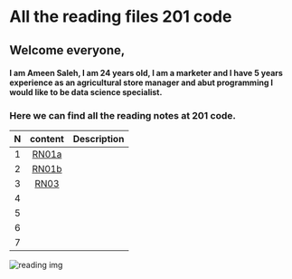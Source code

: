 # All the reading files 201 code

## Welcome everyone,
#### I am **Ameen Saleh**, I am 24 years old, I am a marketer and I have 5 years experience as an agricultural store manager and abut programming I would like to be data science specialist.
  
### Here we can find all the reading notes at 201 code.

   |N     |content                                                                                    |Description              |
   |:----:|:-----------------------------------------------------------------------------------------:|:-------------------------------:|
   |1     |[RN01a]()                     |                          |
   |2     |[RN01b](https://ameenbassamsaleh.github.io/RedingN201/class-02R01b)            |     |
   |3     |[RN03](class-03.md)            |     |
   |4     |[]()            |     |
   |5     |[]()            |     |
   |6     |[]()            |     |
   |7     |[]()            |     |
  
  
![reading img](https://scontent.famm3-2.fna.fbcdn.net/v/t31.0-8/27173347_577362115934608_8884370881857924896_o.jpg?_nc_cat=106&amp;ccb=3&amp;_nc_sid=19026a&amp;_nc_eui2=AeEd2RYgTb1GXFI-z8gcK5EH6g_HZrPjoKTqD8dms-OgpP_tMzlrFD8AcGjBWz2xHrGus-Mgcr_lixewTs5G_dfd&amp;_nc_ohc=AikVHDD2_pcAX_MV10r&amp;_nc_oc=AQlmwyqjnk_9NnoF64JECbdD_txFuat4dB9QmRczQWAv_LkkTwqq4Ce7Af6daS8DjpM&amp;_nc_ht=scontent.famm3-2.fna&amp;oh=221023e521e44c3f049891d2c4212bd0&amp;oe=6067B35E)
